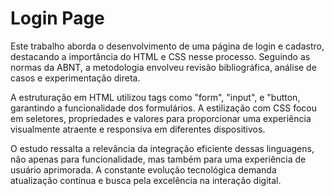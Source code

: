 # Login Page

Este trabalho aborda o desenvolvimento de uma página de login e cadastro, destacando a importância do HTML e CSS nesse processo. Seguindo as normas da ABNT, a metodologia envolveu revisão bibliográfica, análise de casos e experimentação direta.

A estruturação em HTML utilizou tags como "form", "input", e "button, garantindo a funcionalidade dos formulários. A estilização com CSS focou em seletores, propriedades e valores para proporcionar uma experiência visualmente atraente e responsiva em diferentes dispositivos.

O estudo ressalta a relevância da integração eficiente dessas linguagens, não apenas para funcionalidade, mas também para uma experiência de usuário aprimorada. A constante evolução tecnológica demanda atualização contínua e busca pela excelência na interação digital.
